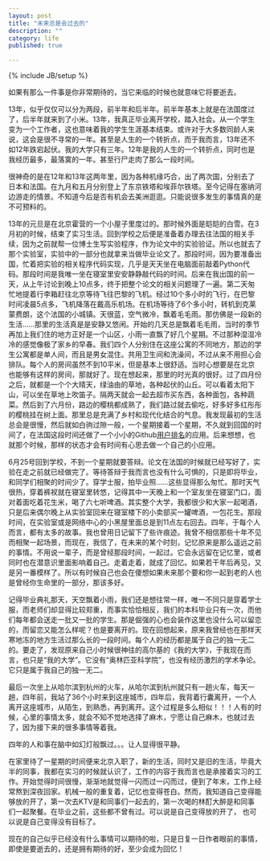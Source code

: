 ```yaml
---
layout: post
title: "未来总是会过去的"
description: ""
category: life
published: true

---
```

{% include JB/setup %}

如果有那么一件事是你非常期待的，当它来临的时候也就意味它将要逝去。

13年，似乎仅仅可以分为两段，前半年和后半年。前半年基本上就是在法国度过了，后半年就来到了小米。13年，我真正毕业离开学校，踏入社会。从一个学生变为一个工作者，这也意味着我的学生生涯基本结束。或许对于大多数同龄人来说，这会是很不寻常的一年。甚至是人生的一个转折点，而于我而言，13年还不如12年跌宕起伏。我的大学只有三年。12年是我的人生的一个转折点，同时也是我经历最多，最落寞的一年。甚至行尸走肉了那么一段时间。

很神奇的是在12年和13年这两年里，因为各种机缘巧合，出了两次国，分别去了日本和法国。在九月和五月分别登上了东京铁塔和埃菲尔铁塔。至今记得在塞纳河边游走的情景。不知道今后是否有机会去美洲逛逛。只能说很多发生的事情真的是不可预料的。

13年的元旦是在北京霍营的一个小屋子里度过的。那时候外面是皑皑的白雪。在3月初的时候，结束了实习生活。回到学校之后便是准备着办理去往法国的相关手续，因为之前就帮一位博士生写实验程序，作为论文中的实验验证。所以也就去了那个实验室，实验中的一部分也就拿来当做毕业论文了。那段时间，因为要准备出国，忙着把实验的相关程序代码实现，几乎是天天坐在电脑面前敲着Python代码。那段时间是我唯一坐在寝室里安安静静敲代码的时间。后来在我出国的前一天，从上午讨论到晚上10点多，终于把整个论文的相关问题理了一遍。第二天匆忙地提着行李箱赶往北京等待飞往巴黎的飞机。经过10个多小时的飞行，在巴黎时间凌晨5点多，飞机降落在戴高乐机场。在机场等待了6个多小时，转机到克莱蒙费朗，这个法国的小城镇。天很蓝，空气微冷，飘着毛毛雨。那仿佛是一段新的生活……那里的生活真是是安静又悠闲。开始的几天总是飘着毛毛雨，当时的季节再加上我们住的地方正好是一个山区，小雨一直飘了好几个星期。不过那种湿湿冷冷的感觉像极了家乡的早春。我们四个人分别住在这座公寓的不同地方，那边的学生公寓都是单人间，而且是男女混住。共用卫生间和洗澡间，不过从来不用担心会排队。每个人的房间虽然不到10平米，但是基本上很舒适。当时心想要是在北京也能够有这样的房间，那就好了。现在想起来，那里的时光真的很好。过了四月份之后，就都是一个个大晴天，绿油由的草地，各种起伏的山丘。可以看着太阳下山，可以坐在草地上吹笛子。隔两天就会一起去超市买东西，各种面包，各种蔬菜。然后到了六月份，路边的樱桃都成熟了，我们路过就去偷吃，好多好多红彤彤的樱桃挂在树上面。那里总是充满了乡村和现代化结合的气息。我发现最初的生活总会是很慢，然后就如白驹过隙一般，一个星期接着一个星期，不久就到回国的时间了，在法国这段时间还做了一个小小的Github[用户排名](http://data.cloudaice.com)的应用。后来想想，也就那个时候，那样的状态才会有时间有心思去做一个自己的小应用。

6月25号回到学校，不到一个星期就要答辩。论文在法国的时候就已经写好了，实验在走之前就已经做完了。等待答辩于我而言也没有什么可惧的，只是即将毕业，和同学们相聚的时间少了。穿学士服，拍毕业照……这些显得那么匆忙。那时天气很热，穿着裤衩就在寝室里转悠，记得其中一天晚上和一个室友坐在寝室门口，面对着面吃着花生米，喝了六七听啤酒。其实整个大学，我都很少和大家一起喝酒，只是后来偶尔晚上从实验室回来在寝室楼下的小卖部买一罐啤酒，一包花生。那段时间，在实验室或是网络中心的小黑屋里面总是到11点左右回去。四年，于每个人而言，都有太多的故事。我也曾用日记留下了些许痕迹。我曾不相信那些十年不见而相聚一起场景，而现在，我信了，在未来的某个时刻，记忆原来是那么遥远之前的事情。不用说一辈子，而是曾经那段时间，一起过。它会永远留在记忆里，或者同时也在潜意识里面影响着自己。走着走着，就成了回忆。如果若干年后再见，又是另一番模样了。所以有时候自己也会在傻想如果未来那个要和你一起到老的人也是曾经你生命里的一部分，那该多好。

记得毕业典礼那天，天空飘着小雨，我们还是想往常一样，唯一不同只是穿着学士服，而老师们却显得比较郑重，而事实恰恰相反，我们的本科毕业只有一次，而他们每年都会送走一批又一批的学生。那是倔强的心也会装作这里也没什么可以留恋的，而留恋又能怎么样呢？也是要离开的。现在回想起来，原来我曾经也在那样天寒地冻的地方生活过那么长的一段时间。每个人的经历都是属于自己的独一无二的。要走了，发现原来自己小时候很神往的高尔基的《我的大学》，于我现在而言，也只是“我的大学”。它没有“奥林匹亚科学院”，也没有经历激烈的学术争论。它只是属于我自己的独一无二。

最后一次坐上从哈尔滨到杭州的火车，从哈尔滨到杭州就只有一趟火车，每天一趟，四年前，我站了36个小时来到这座城市，四年后，我背着行囊离开，一个人离开这座城市，从陌生，到熟悉，再到离开。这个过程是多么相似！！！人有的时候，心里的事情太多，就会不知不觉地选择了麻木，宁愿让自己麻木，也就过去了，因为接下来的很多事情等着我。

四年的人和事在脑中如幻灯般飘过。。。让人显得很平静。

在家里待了一星期的时间便来北京入职了，新的生活，同时又是旧的生活，毕竟大半的同事，我都在实习的时候就认识了，工作的内容于我而言也是承接着实习的工作。开始觉得时间很慢，渐渐地就觉得一闪而过一闪而过，便到了年末，工作上经常熬到深夜回家。机械一般的重复着，记忆也变得苍白。然而，我知道自己变得能够放的开了，第一次去KTV是和同事们一起去的，第一次喝的林酊大醉是和同事们一起聚餐。在毕业之前，这些都不曾有过。可以说是自己变得放的开了， 也可以说是自己变得没有目标了。

现在的自己似乎已经没有什么事情可以期待的啦，只是日复一日作者眼前的事情，即使是要逝去的，还是拥有期待的好，至少会成为回忆！